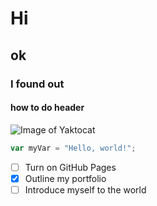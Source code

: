 # Hi
## ok
### I found out
#### how to do header
![Image of Yaktocat](https://octodex.github.com/images/yaktocat.png)

``` javascript
var myVar = "Hello, world!";
```
- [ ] Turn on GitHub Pages
- [x] Outline my portfolio
- [ ] Introduce myself to the world
